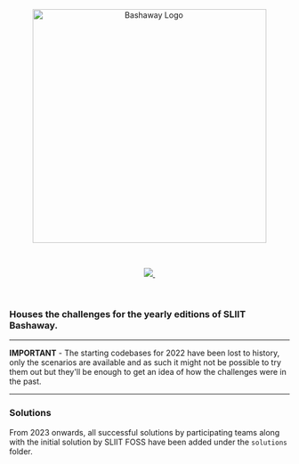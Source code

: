 <br/>

<br/>

<p align="center">
  <img src="https://github.com/sliit-foss/bashaway-official/assets/73662613/c15f7a94-592b-410f-b581-c98d25a9ca42" width="420" alt="Bashaway Logo"/>
</p>

<br/>

<p align="center">
  <a aria-label="SLIIT FOSS logo" href="https://sliitfoss.org">
    <img src="https://img.shields.io/badge/Made_by_the_SLIIT_FOSS_Community-blue">
  </a>
  <a aria-label="License" href="https://github.com/sliit-foss/bashaway-challenges/blob/main/LICENSE">
    <img alt="" src="https://img.shields.io/badge/License-MIT-yellow.svg">
  </a>
</p>

<br/>

### Houses the challenges for the yearly editions of SLIIT Bashaway. 

---

**IMPORTANT** - The starting codebases for 2022 have been lost to history, only the scenarios are available and as such it might not be possible to try them out but they'll be enough to get an idea of how the challenges were in the past.

---

### Solutions
 
From 2023 onwards, all successful solutions by participating teams along with the initial solution by SLIIT FOSS have been added under the `solutions` folder.
